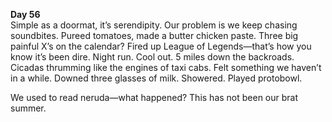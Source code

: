 **Day 56**   
Simple as a doormat, it’s serendipity. Our problem is we keep chasing soundbites. Pureed tomatoes, made a butter chicken paste. Three big painful X’s on the calendar? Fired up League of Legends—that’s how you know it’s been dire. Night run. Cool out. 5 miles down the backroads. Cicadas thrumming like the engines of taxi cabs. Felt something we haven’t in a while. Downed three glasses of milk. Showered. Played protobowl.

We used to read neruda—what happened? This has not been our brat summer.